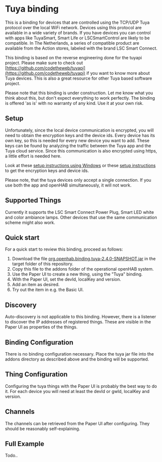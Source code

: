# Tuya binding

This is a binding for devices that are controlled using the TCP/UDP Tuya protocol over the local WiFi network. Devices using this protocol are available in a wide variety of brands. If you have devices you can control with apps like TuyaSmart, Smart Life or LSCSmartControl are likely to be compatible.
In The Netherlands, a series of compatible product are available from the Action stores, labeled with the brand LSC Smart Connect. 

This binding is based on the reverse engineering done for the tuyapi project. Please make sure to check out [https://github.com/codetheweb/tuyapi](https://github.com/codetheweb/tuyapi) if you want to know more about Tuya devices. This is also a great resource for other Tuya based software project.

Please note that this binding is under construction. Let me know what you think about this, but don't expect everything to work perfectly. The binding is offered 'as is' with no warranty of any kind. Use it at your own risk.

## Setup

Unfortunately, since the local device communication is encrypted, you will need to obtain the encryption keys and the device ids. Every device has its own key, so this is needed for every new device you want to add. These keys can be found by analyzing the traffic between the Tuya app and the Tuya cloud service. Since this communication is also encrypted using https, a little effort is needed here. 

Look at these [setup instructions using Windows](http://www.htgsd.com/information-technology/apple/homekit/how-to-capture-tuya-lan-homebridge-device-devid-and-key-on-windows-10/) or these [setup instructions](https://github.com/codetheweb/tuyapi/blob/master/docs/SETUP.md) to get the encryption keys and device ids.

Please note, that the tuya devices only accept a single connection. If you use both the app and openHAB simultaneously, it will not work.

## Supported Things

Currently it supports the LSC Smart Connect Power Plug,  Smart LED white and color ambiance lamps. Other devices that use the same communication scheme might also work.

## Quick start

For a quick start to review this binding, proceed as follows:

1. Download the file [org.openhab.binding.tuya-2.4.0-SNAPSHOT.jar](https://github.com/wvissers/openhab2-addons-tuya/raw/master/target/org.openhab.binding.tuya-2.4.0-SNAPSHOT.jar) in the target folder of this repository.
2. Copy this file to the addons folder of the operational openHAB system.
3. Use the Paper UI to create a new thing, using the "Tuya" binding.
4. With the Paper UI, set the devId, localKey and version. 
5. Add an item as desired.
6. Try out the item in e.g. the Basic UI.

## Discovery

Auto-discovery is not applicable to this binding. However, there is a listener to discover the IP addresses of registered things. These are visible in the Paper UI as properties of the things.

## Binding Configuration

There is no binding configuration necessary. Place the tuya jar file into the addons directory as described above and the binding will be supported.

## Thing Configuration

Configuring the tuya things with the Paper UI is probably the best way to do it. For each device you will need at least the devId or gwId, localKey and version.

## Channels

The channels can be retrieved from the Paper UI after configuring. They should be reasonably self-explaining.


## Full Example

Todo..

